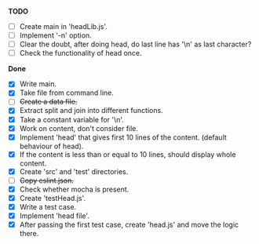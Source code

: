 **TODO**

- [ ] Create main in 'headLib.js'.
- [ ] Implement '-n' option.
- [ ] Clear the doubt, after doing head, do last line has '\n' as last character?
- [ ] Check the functionality of head once.

**Done**

- [x] Write main.
- [x] Take file from command line.
- [ ] ~~Create a data file.~~
- [x] Extract split and join into different functions.
- [x] Take a constant variable for '\n'.
- [x] Work on content, don't consider file.
- [x] Implement 'head' that gives first 10 lines of the content. (default behaviour of head).
- [x] If the content is less than or equal to 10 lines, should display whole content.
- [x] Create 'src' and 'test' directories.
- [ ] ~~Copy eslint.json.~~
- [x] Check whether mocha is present.
- [x] Create 'testHead.js'.
- [x] Write a test case.
- [x] Implement 'head file'.
- [x] After passing the first test case, create 'head.js' and move the logic there.
